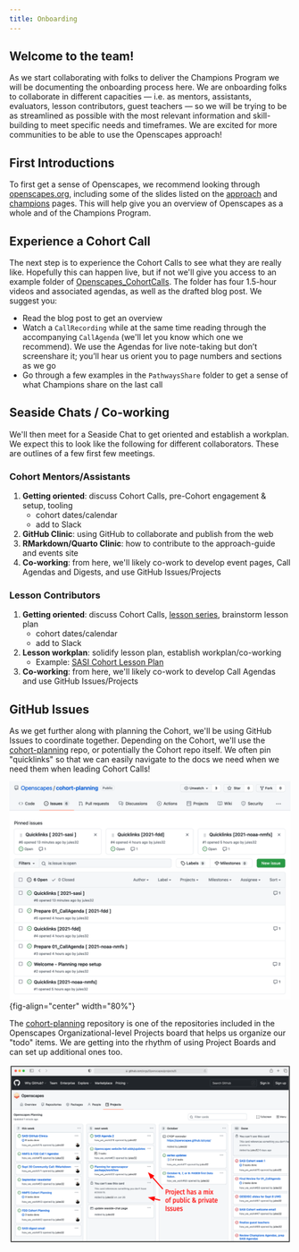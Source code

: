 ```yaml
---
title: Onboarding
---
```


## Welcome to the team! 

As we start collaborating with folks to deliver the Champions Program we will be documenting the onboarding process here. We are onboarding folks to collaborate in different capacities — i.e. as mentors, assistants, evaluators, lesson contributors, guest teachers — so we will be trying to be as streamlined as possible with the most relevant information and skill-building to meet specific needs and timeframes. We are excited for more communities to be able to use the Openscapes approach! 

## First Introductions

To first get a sense of Openscapes, we recommend looking through [openscapes.org](https://openscapes.org), including some of the slides listed on the [approach](https://openscapes.org/approach) and [champions](https://openscapes.org/champions) pages. This will help give you an overview of Openscapes as a whole and of the Champions Program.

## Experience a Cohort Call

The next step is to experience the Cohort Calls to see what they are really like. Hopefully this can happen live, but if not we'll give you access to an example folder of [Openscapes_CohortCalls](https://drive.google.com/drive/folders/1JaQ3Dkrr7pUfesSaxqRqntGlxG0dz2nl?usp=sharing). The folder has four 1.5-hour videos and associated agendas, as well as the drafted blog post. We suggest you: 

- Read the blog post to get an overview
- Watch a `CallRecording` while at the same time reading through the accompanying `CallAgenda` (we'll let you know which one we recommend). We use the Agendas for live note-taking but don’t screenshare it; you’ll hear us orient you to page numbers and sections as we go
- Go through a few examples in the `PathwaysShare` folder to get a sense of what Champions share on the last call

## Seaside Chats / Co-working

We'll then meet for a Seaside Chat to get oriented and establish a workplan. We expect this to look like the following for different collaborators. These are outlines of a few first few meetings. 

### Cohort Mentors/Assistants

1. **Getting oriented**: discuss Cohort Calls, pre-Cohort engagement & setup, tooling
    - cohort dates/calendar
    - add to Slack
1. **GitHub Clinic**: using GitHub to collaborate and publish from the web
1. **RMarkdown/Quarto Clinic**: how to contribute to the approach-guide and events site
1. **Co-working**: from here, we'll likely co-work to develop event pages, Call Agendas and Digests, and use GitHub Issues/Projects

### Lesson Contributors

1. **Getting oriented**: discuss Cohort Calls, [lesson series](/champions/lessons.html), brainstorm lesson plan
    - cohort dates/calendar
    - add to Slack
1. **Lesson workplan**: solidify lesson plan, establish workplan/co-working
    - Example: [SASI Cohort Lesson Plan](https://docs.google.com/spreadsheets/d/1nYS_EDhddmG3ILwqmO432tUsjjshlhHnxuoSM4r2cs4/edit#gid=0)
1. **Co-working**: from here, we'll likely co-work to develop Call Agendas and use GitHub Issues/Projects

## GitHub Issues

As we get further along with planning the Cohort, we'll be using GitHub Issues to coordinate together. Depending on the Cohort, we'll use the [cohort-planning](https://github.com/openscapes/cohort-planning) repo, or potentially the Cohort repo itself. We often pin "quicklinks" so that we can easily navigate to the docs we need when we need them when leading Cohort Calls!

![](images/github-cohort-planning.png){fig-align="center" width="80%"}

The [cohort-planning](https://github.com/openscapes/cohort-planning) repository is one of the repositories included in the Openscapes Organizational-level Projects board that helps us organize our "todo" items. We are getting into the rhythm of using Project Boards and can set up additional ones too.

![](images/github-project-board.png)

